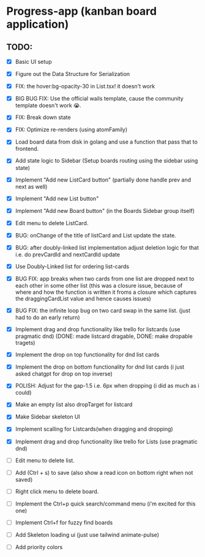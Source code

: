 # Progress-app (kanban board application)

## TODO:

- [x] Basic UI setup
- [x] Figure out the Data Structure for Serialization
- [x] FIX: the hover:bg-opacity-30 in List.tsx! it doesn't work
- [x] BIG BUG FIX: Use the official wails template, cause the community template doesn't work 😭.
- [x] FIX: Break down state
- [x] FIX: Optimize re-renders (using atomFamily)
- [x] Load board data from disk in golang and use a function that pass that to frontend.
- [x] Add state logic to Sidebar (Setup boards routing using the sidebar using state)
- [x] Implement "Add new ListCard button" (partially done handle prev and next as well)
- [x] Implement "Add new List button"
- [x] Implement "Add new Board button" (in the Boards Sidebar group itself)
- [x] Edit menu to delete ListCard.
- [x] BUG: onChange of the title of listCard and List update the state.
- [x] BUG: after doubly-linked list implementation adjust deletion logic for that i.e. do prevCardId and nextCardId update
- [x] Use Doubly-Linked list for ordering list-cards
- [x] BUG FIX: app breaks when two cards from one list are dropped next to each other in some other list
      (this was a closure issue, because of where and how the function is written it froms a closure which
      captures the draggingCardList value and hence causes issues)
- [x] BUG FIX: the infinite loop bug on two card swap in the same list. (just had to do an early return)
- [x] Implement drag and drop functionality like trello for listcards (use pragmatic dnd)
      (DONE: made listcard dragable,
      DONE: make dropable tragets)
- [x] Implement the drop on top functionality for dnd list cards
- [x] Implement the drop on bottom functionality for dnd list cards (i just asked chatgpt for drop on top inverse)
- [x] POLISH: Adjust for the gap-1.5 i.e. 6px when dropping (i did as much as i could)
- [x] Make an empty list also dropTarget for listcard
- [x] Make Sidebar skeleton UI
- [x] Implement scalling for Listcards(when dragging and dropping)
- [x] Implement drag and drop functionality like trello for Lists (use pragmatic dnd)

- [ ] Edit menu to delete list.

- [ ] Add (Ctrl + s) to save (also show a read icon on bottom right when not saved)
- [ ] Right click menu to delete board.
- [ ] Implement the Ctrl+p quick search/command menu (i'm excited for this one)
- [ ] Implement Ctrl+f for fuzzy find boards
- [ ] Add Skeleton loading ui (just use tailwind animate-pulse)
- [ ] Add priority colors
